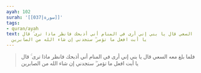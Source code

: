 ```yaml
---
ayah: 102
surah: '[[037|سورة]]'
tags:
- quran/ayah
text: فلما بلغ معه السعي قال يا بني إني أرى في المنام أني أذبحك فانظر ماذا ترى ۚ قال
  يا أبت افعل ما تؤمر ۖ ستجدني إن شاء الله من الصابرين
---
```

> فلما بلغ معه السعي قال يا بني إني أرى في المنام أني أذبحك فانظر ماذا ترى ۚ قال يا أبت افعل ما تؤمر ۖ ستجدني إن شاء الله من الصابرين
